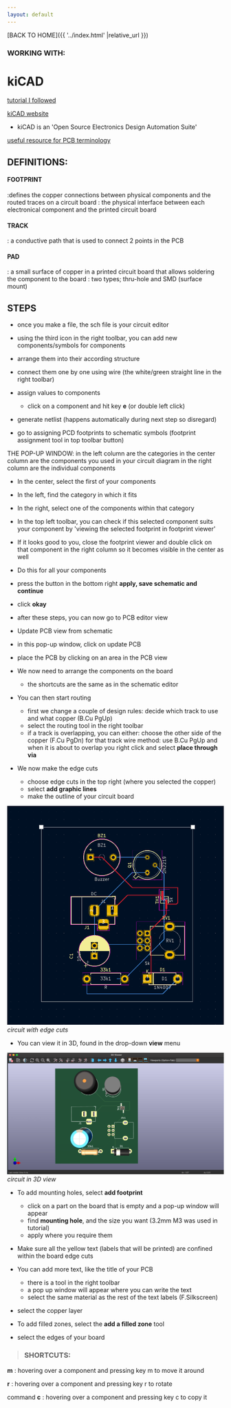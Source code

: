 ```yaml
---
layout: default
---
```


[BACK TO HOME]({{ '../index.html' |relative_url }})

### WORKING WITH:
# kiCAD


<a href="https://www.youtube.com/watch?v=-tN14xlWWmA" target="blank" rel="noopener noreferrer" >tutorial I followed</a> 

<a href="https://www.kicad.org" target="blank" rel="noopener noreferrer" >kiCAD website</a> 

- kiCAD is an 'Open Source Electronics Design Automation Suite'

<a href="https://www.nexpcb.com/blog/what-is-a-printed-circuit-board-basic-pcb-concepts#:~:text=A%20track%20is%20conductive%20path,currents%20that%20flow%20through%20them." target="blank" rel="noopener noreferrer" >useful resource for PCB terminology</a> 


## DEFINITIONS:

#### FOOTPRINT
:defines the copper connections between physical components and the routed traces on a circuit board
: the physical interface between each electronical component and the printed circuit board

#### TRACK
: a conductive path that is used to connect 2 points in the PCB

#### PAD
: a small surface of copper in a printed circuit board that allows soldering the component to the board
: two types; thru-hole and SMD (surface mount)


## STEPS

- once you make a file, the sch file is your circuit editor

- using the third icon in the right toolbar, you can add new components/symbols for components

- arrange them into their according structure

- connect them one by one using wire (the white/green straight line in the right toolbar)

- assign values to components
    - click on a component and hit key **e** (or double left click)

- generate netlist (happens automatically during next step so disregard)

- go to assigning PCD footprints to schematic symbols (footprint assignment tool in top toolbar button)

THE POP-UP WINDOW:
    in the left column are the categories
    in the center column are the components you used in your circuit diagram
    in the right column are the individual components

- In the center, select the first of your components

- In the left, find the category in which it fits

- In the right, select one of the components within that category

- In the top left toolbar, you can check if this selected component suits your component by 'viewing the selected footprint in footprint viewer'

- If it looks good to you, close the footprint viewer and double click on that component in the right column so it becomes visible in the center as well

- Do this for all your components

- press the button in the bottom right **apply, save schematic and continue**

- click **okay**

- after these steps, you can now go to PCB editor view

- Update PCB view from schematic

- in this pop-up window, click on update PCB

- place the PCB by clicking on an area in the PCB view

- We now need to arrange the components on the board

    - the shortcuts are the same as in the schematic editor

- You can then start routing

    - first we change a couple of design rules: decide which track to use and what copper (B.Cu PgUp)
    - select the routing tool in the right toolbar
    - if a track is overlapping, you can either:
        choose the other side of the copper (F.Cu PgDn) for that track
        wire method: use B.Cu PgUp and when it is about to overlap you right click and select **place through via**

- We now make the edge cuts

    - choose edge cuts in the top right (where you selected the copper)
    - select **add graphic lines**
    - make the outline of your circuit board

![aesthetics](/assets/images/kiCAD/circuitedgecut.png) _circuit with edge cuts_

- You can view it in 3D, found in the drop-down **view** menu 

![aesthetics](/assets/images/kiCAD/3dview.png) _circuit in 3D view_

- To add mounting holes, select **add footprint**

    - click on a part on the board that is empty and a pop-up window will appear
    - find **mounting hole**, and the size you want (3.2mm M3 was used in tutorial)
    - apply where you require them

- Make sure all the yellow text (labels that will be printed) are confined within the board edge cuts

- You can add more text, like the title of your PCB
    - there is a tool in the right toolbar
    - a pop up window will appear where you can write the text
    - select the same material as the rest of the text labels (F.Silkscreen)

- select the copper layer
- To add filled zones, select the **add a filled zone** tool
- select the edges of your board


> ### SHORTCUTS:

**m** : hovering over a component and pressing key m to move it around

**r** : hovering over a component and pressing key r to rotate

command **c** : hovering over a component and pressing key c to copy it 

>
>


